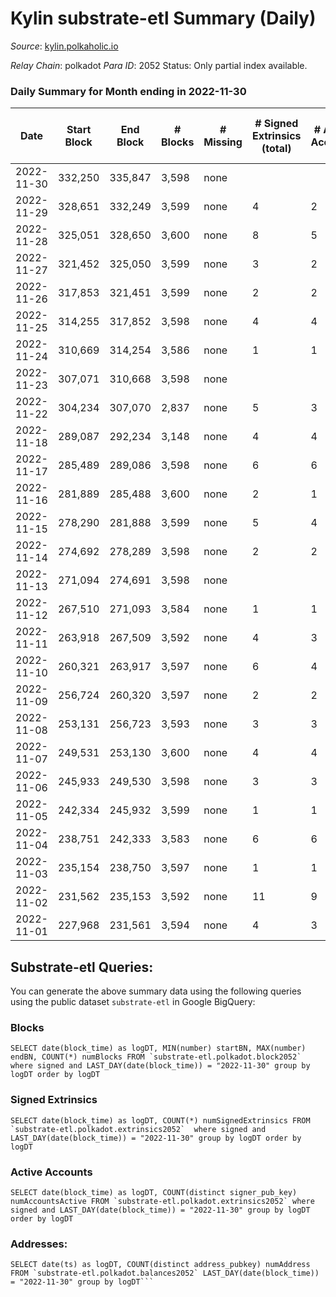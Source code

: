# Kylin substrate-etl Summary (Daily)

_Source_: [kylin.polkaholic.io](https://kylin.polkaholic.io)

*Relay Chain*: polkadot
*Para ID*: 2052
Status: Only partial index available.


### Daily Summary for Month ending in 2022-11-30


| Date | Start Block | End Block | # Blocks | # Missing | # Signed Extrinsics (total) | # Active Accounts | # Addresses with Balances | # Events | # Transfers | # XCM Transfers In | # XCM Transfers Out |
| ---- | ----------- | --------- | -------- | --------- | --------------------------- | ----------------- | ------------------------- | -------- | ----------- | ------------------ | ------------------- |
| 2022-11-30 | 332,250 | 335,847 | 3,598 | none |  |  | 1,105 | 7,198 |   |   |   |
| 2022-11-29 | 328,651 | 332,249 | 3,599 | none | 4 | 2 |  | 7,214 | 2  |   |   |
| 2022-11-28 | 325,051 | 328,650 | 3,600 | none | 8 | 5 |  | 7,224 |   |   |   |
| 2022-11-27 | 321,452 | 325,050 | 3,599 | none | 3 | 2 |  | 7,209 |   |   |   |
| 2022-11-26 | 317,853 | 321,451 | 3,599 | none | 2 | 2 |  | 7,206 |   |   |   |
| 2022-11-25 | 314,255 | 317,852 | 3,598 | none | 4 | 4 |  | 7,210 |   |   |   |
| 2022-11-24 | 310,669 | 314,254 | 3,586 | none | 1 | 1 |  | 7,177 |   |   |   |
| 2022-11-23 | 307,071 | 310,668 | 3,598 | none |  |  |  | 7,198 |   |   |   |
| 2022-11-22 | 304,234 | 307,070 | 2,837 | none | 5 | 3 |  | 5,688 |   |   |   |
| 2022-11-18 | 289,087 | 292,234 | 3,148 | none | 4 | 4 |  | 6,309 |   |   |   |
| 2022-11-17 | 285,489 | 289,086 | 3,598 | none | 6 | 6 |  | 7,218 | 1  |   |   |
| 2022-11-16 | 281,889 | 285,488 | 3,600 | none | 2 | 1 |  | 7,208 | 1  |   |   |
| 2022-11-15 | 278,290 | 281,888 | 3,599 | none | 5 | 4 |  | 7,213 |   |   |   |
| 2022-11-14 | 274,692 | 278,289 | 3,598 | none | 2 | 2 |  | 7,204 |   |   |   |
| 2022-11-13 | 271,094 | 274,691 | 3,598 | none |  |  |  | 7,198 |   |   |   |
| 2022-11-12 | 267,510 | 271,093 | 3,584 | none | 1 | 1 |  | 7,173 |   |   |   |
| 2022-11-11 | 263,918 | 267,509 | 3,592 | none | 4 | 3 |  | 7,197 |   |   |   |
| 2022-11-10 | 260,321 | 263,917 | 3,597 | none | 6 | 4 |  | 7,214 | 1  |   |   |
| 2022-11-09 | 256,724 | 260,320 | 3,597 | none | 2 | 2 |  | 7,202 |   |   |   |
| 2022-11-08 | 253,131 | 256,723 | 3,593 | none | 3 | 3 |  | 7,197 |   |   |   |
| 2022-11-07 | 249,531 | 253,130 | 3,600 | none | 4 | 4 |  | 7,214 |   |   |   |
| 2022-11-06 | 245,933 | 249,530 | 3,598 | none | 3 | 3 |  | 7,206 |   |   |   |
| 2022-11-05 | 242,334 | 245,932 | 3,599 | none | 1 | 1 |  | 7,203 |   |   |   |
| 2022-11-04 | 238,751 | 242,333 | 3,583 | none | 6 | 6 | 1,103 | 7,187 | 1  |   |   |
| 2022-11-03 | 235,154 | 238,750 | 3,597 | none | 1 | 1 |  | 7,199 |   |   |   |
| 2022-11-02 | 231,562 | 235,153 | 3,592 | none | 11 | 9 |  | 7,214 |   |   |   |
| 2022-11-01 | 227,968 | 231,561 | 3,594 | none | 4 | 3 |  | 7,200 |   |   |   |

## Substrate-etl Queries:
You can generate the above summary data using the following queries using the public dataset `substrate-etl` in Google BigQuery:


### Blocks
```
SELECT date(block_time) as logDT, MIN(number) startBN, MAX(number) endBN, COUNT(*) numBlocks FROM `substrate-etl.polkadot.block2052`  where signed and LAST_DAY(date(block_time)) = "2022-11-30" group by logDT order by logDT
```


### Signed Extrinsics
```
SELECT date(block_time) as logDT, COUNT(*) numSignedExtrinsics FROM `substrate-etl.polkadot.extrinsics2052`  where signed and LAST_DAY(date(block_time)) = "2022-11-30" group by logDT order by logDT
```


### Active Accounts
```
SELECT date(block_time) as logDT, COUNT(distinct signer_pub_key) numAccountsActive FROM `substrate-etl.polkadot.extrinsics2052` where signed and LAST_DAY(date(block_time)) = "2022-11-30" group by logDT order by logDT
```


### Addresses:
```
SELECT date(ts) as logDT, COUNT(distinct address_pubkey) numAddress FROM `substrate-etl.polkadot.balances2052` LAST_DAY(date(block_time)) = "2022-11-30" group by logDT```

